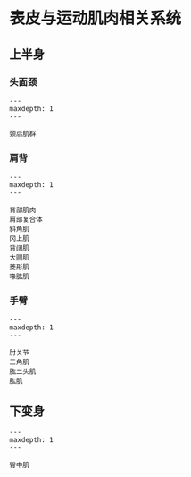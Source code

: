 # 表皮与运动肌肉相关系统


## 上半身

### 头面颈

```{toctree}
---
maxdepth: 1
---

颈后肌群
```

### 肩背

```{toctree}
---
maxdepth: 1
---

背部肌肉
肩部复合体
斜角肌
冈上肌
背阔肌
大圆肌
菱形肌
喙肱肌
```

### 手臂

```{toctree}
---
maxdepth: 1
---

肘关节
三角肌
肱二头肌
肱肌
```

## 下变身

```{toctree}
---
maxdepth: 1
---

臀中肌
```
